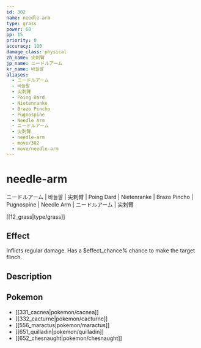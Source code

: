 ```yaml
---
id: 302
name: needle-arm
type: grass
power: 60
pp: 15
priority: 0
accuracy: 100
damage_class: physical
zh_name: 尖刺臂
jp_name: ニードルアーム
kr_name: 바늘팔
aliases:
  - ニードルアーム
  - 바늘팔
  - 尖刺臂
  - Poing Dard
  - Nietenranke
  - Brazo Pincho
  - Pugnospine
  - Needle Arm
  - ニードルアーム
  - 尖刺臂
  - needle-arm
  - move/302
  - move/needle-arm
---
```

# needle-arm
    
ニードルアーム | 바늘팔 | 尖刺臂 | Poing Dard | Nietenranke | Brazo Pincho | Pugnospine | Needle Arm | ニードルアーム | 尖刺臂

[[12_grass|type/grass]]

## Effect

Inflicts regular damage.  Has a $effect_chance% chance to make the target flinch.

## Description



## Pokemon

- [[331_cacnea|pokemon/cacnea]]
- [[332_cacturne|pokemon/cacturne]]
- [[556_maractus|pokemon/maractus]]
- [[651_quilladin|pokemon/quilladin]]
- [[652_chesnaught|pokemon/chesnaught]]

